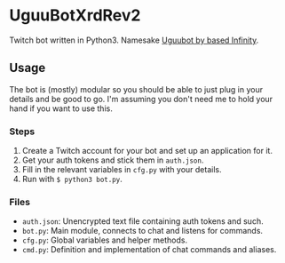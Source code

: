 # UguuBotXrdRev2
Twitch bot written in Python3. Namesake [Uguubot by based Infinity](https://uguubot.com/).

## Usage
The bot is (mostly) modular so you should be able to just plug in your details and be good to go. I'm assuming you don't need me to hold your hand if you want to use this.

### Steps
1. Create a Twitch account for your bot and set up an application for it.
2. Get your auth tokens and stick them in `auth.json`.
3. Fill in the relevant variables in `cfg.py` with your details.
4. Run with `$ python3 bot.py`.

### Files
* `auth.json`: Unencrypted text file containing auth tokens and such.
* `bot.py`: Main module, connects to chat and listens for commands.
* `cfg.py`: Global variables and helper methods.
* `cmd.py`: Definition and implementation of chat commands and aliases.
